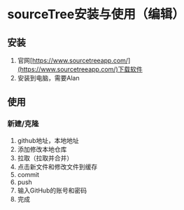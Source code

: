 # sourceTree安装与使用（编辑）
## 安装
1. 官网[https://www.sourcetreeapp.com/](https://www.sourcetreeapp.com/)下载软件
2. 安装到电脑，需要Alan

## 使用
### 新建/克隆
1. github地址，本地地址
2. 添加修改本地仓库
3. 拉取（拉取并合并）
4. 点击新文件和修改文件到缓存
5. commit
6. push
7. 输入GitHub的账号和密码
8. 完成
